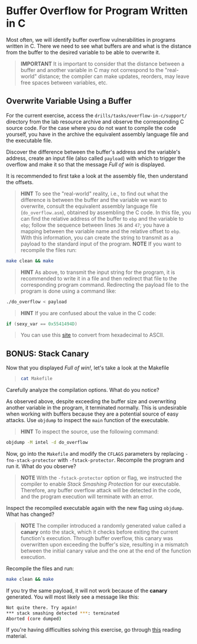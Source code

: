 # Buffer Overflow for Program Written in C

Most often, we will identify buffer overflow vulnerabilities in programs written in C.
There we need to see what buffers are and what is the distance from the buffer to the desired variable to be able to overwrite it.

> **IMPORTANT** It is important to consider that the distance between a buffer and another variable in C may not correspond to the "real-world" distance;
> the compiler can make updates, reorders, may leave free spaces between variables, etc.

## Overwrite Variable Using a Buffer

For the current exercise, access the `drills/tasks/overflow-in-c/support/` directory from the lab resource archive and observe the corresponding C source code.
For the case where you do not want to compile the code yourself, you have in the archive the equivalent assembly language file and the executable file.

Discover the difference between the buffer's address and the variable's address, create an input file (also called `payload`) with which to trigger the overflow and make it so that the message *Full of win* is displayed.

It is recommended to first take a look at the assembly file, then understand the offsets.

> **HINT** To see the "real-world" reality, i.e., to find out what the difference is between the buffer and the variable we want to overwrite,
> consult the equivalent assembly language file (`do_overflow.asm`), obtained by assembling the C code.
> In this file, you can find the relative address of the buffer to `ebp` and the variable to `ebp`;
> follow the sequence between lines `36` and `47`;
> you have a mapping between the variable name and the relative offset to `ebp`.
> With this information, you can create the string to transmit as a payload to the standard input of the program.
> **NOTE** If you want to recompile the files run:

```Bash
make clean && make
```

> **HINT** As above, to transmit the input string for the program, it is recommended to write it in a file
> and then redirect that file to the corresponding program command.
> Redirecting the payload file to the program is done using a command like:

```Bash
./do_overflow < payload
```

> **HINT** If you are confused about the value in the C code:

```C
if (sexy_var == 0x5541494D)
```

> You can use this [site](https://www.rapidtables.com/convert/number/hex-to-ascii.html) to convert from hexadecimal to ASCII.

## BONUS: Stack Canary

Now that you displayed *Full of win!*, let's take a look at the Makefile

> ```Bash
> cat Makefile
> ```

Carefully analyze the compilation options.
What do you notice?

As observed above, despite exceeding the buffer size and overwriting another variable in the program, it terminated normally.
This is undesirable when working with buffers because they are a potential source of easy attacks.
Use `objdump` to inspect the `main` function of the executable.

> **HINT** To inspect the source, use the following command:

```Bash
objdump -M intel -d do_overflow
```

Now, go into the `Makefile` and modify the `CFLAGS` parameters by replacing `-fno-stack-protector` with `-fstack-protector`.
Recompile the program and run it.
What do you observe?

> **NOTE** With the `-fstack-protector` option or flag, we instructed the compiler to enable *Stack Smashing Protection* for our executable.
> Therefore, any buffer overflow attack will be detected in the code, and the program execution will terminate with an error.

Inspect the recompiled executable again with the new flag using `objdump`.
What has changed?

> **NOTE** The compiler introduced a randomly generated value called a **canary** onto the stack, which it checks before exiting the current function's execution.
> Through buffer overflow, this canary was overwritten upon exceeding the buffer's size, resulting in a mismatch between the initial canary value and the one at the end of the function execution.

Recompile the files and run:

```Bash
make clean && make
```

If you try the same payload, it will not work because of the **canary** generated. You will most likely see a message like this:

```Bash
Not quite there. Try again!
*** stack smashing detected ***: terminated
Aborted (core dumped)
```

If you're having difficulties solving this exercise, go through [this](../../../reading/overflow-vuln.md) reading material.
